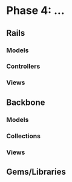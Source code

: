 # Phase 4: ...

## Rails
### Models

### Controllers

### Views

## Backbone
### Models

### Collections

### Views

## Gems/Libraries
